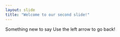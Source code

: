 ```yaml
---
layout: slide
title: "Welcome to our second slide!"
---
```

Something new to say
Use the left arrow to go back!
